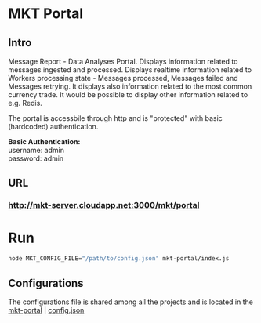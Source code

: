 # MKT Portal

## Intro

Message Report - Data Analyses Portal. Displays information related to messages ingested and processed. Displays realtime information related to Workers processing state - Messages processed, Messages failed and Messages retrying. It displays also information related to the most common currency trade. It would be possible to display other information related to e.g. Redis.

The portal is accessbile through http and is "protected" with basic (hardcoded) authentication.

**Basic Authentication:**<br/>
username: admin<br/>
password: admin

## URL

### http://mkt-server.cloudapp.net:3000/mkt/portal

# Run

```bash
node MKT_CONFIG_FILE="/path/to/config.json" mkt-portal/index.js
```

## Configurations

The configurations file is shared among all the projects and is located in the [mkt-portal](https://github.com/mcmartins/mkt-portal) | [config.json](https://github.com/mcmartins/mkt-portal/blob/master/config.json)
